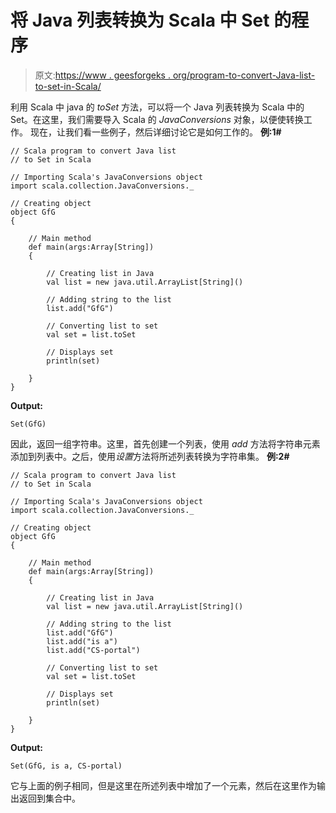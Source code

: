 # 将 Java 列表转换为 Scala 中 Set 的程序

> 原文:[https://www . geesforgeks . org/program-to-convert-Java-list-to-set-in-Scala/](https://www.geeksforgeeks.org/program-to-convert-java-list-to-set-in-scala/)

利用 Scala 中 java 的 *toSet* 方法，可以将一个 Java 列表转换为 Scala 中的 Set。在这里，我们需要导入 Scala 的 *JavaConversions* 对象，以便使转换工作。
现在，让我们看一些例子，然后详细讨论它是如何工作的。
**例:1#**

```
// Scala program to convert Java list 
// to Set in Scala

// Importing Scala's JavaConversions object
import scala.collection.JavaConversions._

// Creating object
object GfG
{ 

    // Main method
    def main(args:Array[String])
    {

        // Creating list in Java
        val list = new java.util.ArrayList[String]()

        // Adding string to the list
        list.add("GfG")

        // Converting list to set
        val set = list.toSet

        // Displays set
        println(set)

    }
}
```

**Output:**

```
Set(GfG)

```

因此，返回一组字符串。这里，首先创建一个列表，使用 *add* 方法将字符串元素添加到列表中。之后，使用*设置*方法将所述列表转换为字符串集。
**例:2#**

```
// Scala program to convert Java list 
// to Set in Scala

// Importing Scala's JavaConversions object
import scala.collection.JavaConversions._

// Creating object
object GfG
{ 

    // Main method
    def main(args:Array[String])
    {

        // Creating list in Java
        val list = new java.util.ArrayList[String]()

        // Adding string to the list
        list.add("GfG")
        list.add("is a")
        list.add("CS-portal")

        // Converting list to set
        val set = list.toSet

        // Displays set
        println(set)

    }
}
```

**Output:**

```
Set(GfG, is a, CS-portal)

```

它与上面的例子相同，但是这里在所述列表中增加了一个元素，然后在这里作为输出返回到集合中。